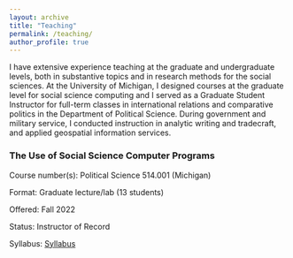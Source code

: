 ```yaml
---
layout: archive
title: "Teaching"
permalink: /teaching/
author_profile: true
---
```


I have extensive experience teaching at the graduate and undergraduate levels, both in substantive topics and in research methods for the social sciences. At the University of Michigan, I designed courses at the graduate level for social science computing and I served as a Graduate Student Instructor for full-term classes in international relations and comparative politics in the Department of Political Science. During government and military service, I conducted instruction in analytic writing and tradecraft, and applied geospatial information services.

### The Use of Social Science Computer Programs

Course number(s): Political Science 514.001 (Michigan)

Format: Graduate lecture/lab (13 students)

Offered: Fall 2022

Status: Instructor of Record

Syllabus: [Syllabus](/files/Curriculum_Vitae_short.pdf)



